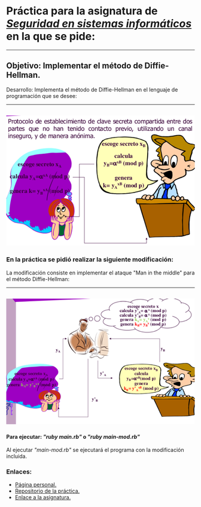 # Práctica para la asignatura de [_Seguridad en sistemas informáticos_](https://campusvirtual.ull.es/1516/course/view.php?id=143) en la que se pide:
---
## Objetivo: Implementar el método de Diffie-Hellman.

Desarrollo:
Implementa el método de Diffie-Hellman en el lenguaje de programación que se desee:

---
![esquema de la práctica](img/DH.png)
---



### En la práctica se pidió realizar la siguiente modificación:
La modificación consiste en implementar el ataque "Man in the middle" para el método Diffie-Hellman:

---
![esquema de la práctica](img/DHM.png)
---


#### Para ejecutar: _"ruby main.rb"_ o _"ruby main-mod.rb"_
Al ejecutar _"main-mod.rb"_ se ejecutará el programa con la modificación incluida.

### Enlaces:

+ [Página personal.](http://alu0100768893.github.io/)
+ [Repositorio de la práctica.](https://github.com/alu0100768893/Diffie-Hellman)
+ [Enlace a la asignatura.](https://campusvirtual.ull.es/1516/course/view.php?id=143)
